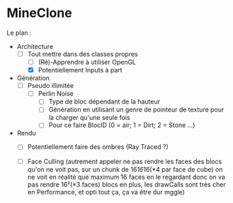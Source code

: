 # MineClone

Le plan : 
- Architecture
  - [ ] Tout mettre dans des classes propres
    - [ ] (Ré)-Apprendre à utiliser OpenGL
    - [x] Potentiellement Inputs à part
- Génération
  - [ ] Pseudo illimitée
    - [ ] Perlin Noise
      - [ ] Type de bloc dépendant de la hauteur
      - [ ] Génération en utilisant un genre de pointeur de texture pour la charger qu'une seule fois
      - [ ] Pour ce faire BlocID (0 = air; 1 = Dirt; 2 = Stone ...)
- Rendu
  - [ ] Potentiellement faire des ombres (Ray Traced ?)
  - [ ] Face Culling (autrement appeler ne pas rendre les faces des blocs qu'on ne voit pas, sur un chunk de 16*16*16(*4 par face de cube) on ne voit en réalité que maximum 16 faces en le regardant donc on va pas rendre 16²(*3 faces) blocs en plus, les drawCalls sont très cher en Performance, et opti tout ça, ça va être dur mggle)
  

